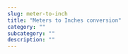 ```yaml
---
slug: meter-to-inch
title: "Meters to Inches conversion"
category: ""
subcategory: ""
description: ""
---
```


